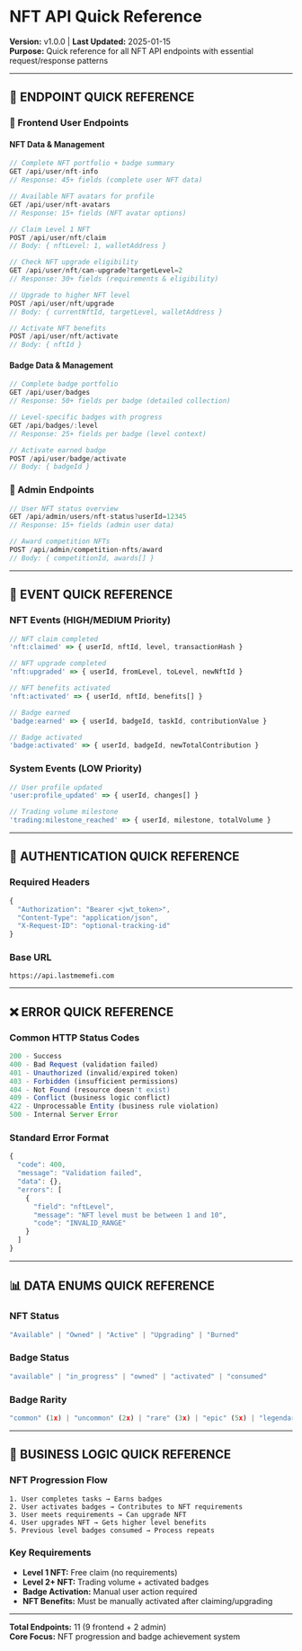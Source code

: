 # NFT API Quick Reference

**Version:** v1.0.0 | **Last Updated:** 2025-01-15  
**Purpose:** Quick reference for all NFT API endpoints with essential request/response patterns

---

## 🚀 **ENDPOINT QUICK REFERENCE**

### **🎯 Frontend User Endpoints**

#### **NFT Data & Management**
```javascript
// Complete NFT portfolio + badge summary
GET /api/user/nft-info
// Response: 45+ fields (complete user NFT data)

// Available NFT avatars for profile
GET /api/user/nft-avatars
// Response: 15+ fields (NFT avatar options)

// Claim Level 1 NFT
POST /api/user/nft/claim
// Body: { nftLevel: 1, walletAddress }

// Check NFT upgrade eligibility
GET /api/user/nft/can-upgrade?targetLevel=2
// Response: 30+ fields (requirements & eligibility)

// Upgrade to higher NFT level
POST /api/user/nft/upgrade
// Body: { currentNftId, targetLevel, walletAddress }

// Activate NFT benefits
POST /api/user/nft/activate
// Body: { nftId }
```

#### **Badge Data & Management**
```javascript
// Complete badge portfolio
GET /api/user/badges
// Response: 50+ fields per badge (detailed collection)

// Level-specific badges with progress
GET /api/badges/:level
// Response: 25+ fields per badge (level context)

// Activate earned badge
POST /api/user/badge/activate
// Body: { badgeId }
```

### **👑 Admin Endpoints**
```javascript
// User NFT status overview
GET /api/admin/users/nft-status?userId=12345
// Response: 15+ fields (admin user data)

// Award competition NFTs
POST /api/admin/competition-nfts/award
// Body: { competitionId, awards[] }
```

---

## 📡 **EVENT QUICK REFERENCE**

### **NFT Events (HIGH/MEDIUM Priority)**
```javascript
// NFT claim completed
'nft:claimed' => { userId, nftId, level, transactionHash }

// NFT upgrade completed  
'nft:upgraded' => { userId, fromLevel, toLevel, newNftId }

// NFT benefits activated
'nft:activated' => { userId, nftId, benefits[] }

// Badge earned
'badge:earned' => { userId, badgeId, taskId, contributionValue }

// Badge activated
'badge:activated' => { userId, badgeId, newTotalContribution }
```

### **System Events (LOW Priority)**
```javascript
// User profile updated
'user:profile_updated' => { userId, changes[] }

// Trading volume milestone
'trading:milestone_reached' => { userId, milestone, totalVolume }
```

---

## 🔐 **AUTHENTICATION QUICK REFERENCE**

### **Required Headers**
```javascript
{
  "Authorization": "Bearer <jwt_token>",
  "Content-Type": "application/json",
  "X-Request-ID": "optional-tracking-id"
}
```

### **Base URL**
```
https://api.lastmemefi.com
```

---

## ❌ **ERROR QUICK REFERENCE**

### **Common HTTP Status Codes**
```javascript
200 - Success
400 - Bad Request (validation failed)
401 - Unauthorized (invalid/expired token)
403 - Forbidden (insufficient permissions)
404 - Not Found (resource doesn't exist)
409 - Conflict (business logic conflict)
422 - Unprocessable Entity (business rule violation)
500 - Internal Server Error
```

### **Standard Error Format**
```javascript
{
  "code": 400,
  "message": "Validation failed",
  "data": {},
  "errors": [
    {
      "field": "nftLevel",
      "message": "NFT level must be between 1 and 10",
      "code": "INVALID_RANGE"
    }
  ]
}
```

---

## 📊 **DATA ENUMS QUICK REFERENCE**

### **NFT Status**
```javascript
"Available" | "Owned" | "Active" | "Upgrading" | "Burned"
```

### **Badge Status**
```javascript
"available" | "in_progress" | "owned" | "activated" | "consumed"
```

### **Badge Rarity**
```javascript
"common" (1x) | "uncommon" (2x) | "rare" (3x) | "epic" (5x) | "legendary" (10x)
```

---

## 🎯 **BUSINESS LOGIC QUICK REFERENCE**

### **NFT Progression Flow**
```
1. User completes tasks → Earns badges
2. User activates badges → Contributes to NFT requirements  
3. User meets requirements → Can upgrade NFT
4. User upgrades NFT → Gets higher level benefits
5. Previous level badges consumed → Process repeats
```

### **Key Requirements**
- **Level 1 NFT:** Free claim (no requirements)
- **Level 2+ NFT:** Trading volume + activated badges
- **Badge Activation:** Manual user action required
- **NFT Benefits:** Must be manually activated after claiming/upgrading

---

**Total Endpoints:** 11 (9 frontend + 2 admin)  
**Core Focus:** NFT progression and badge achievement system